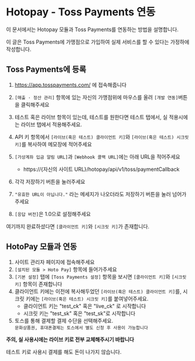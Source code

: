 # Hotopay - Toss Payments 연동

이 문서에서는 Hotopay 모듈과 Toss Payments를 연동하는 방법을 설명합니다.

이 글은 Toss Payments에 가맹점으로 가입하여 실제 서비스를 할 수 있다는 가정하에 작성합니다.



## Toss Payments에 등록

1. https://app.tosspayments.com/ 에 접속해줍니다

2. `[매출 · 정산 관리]` 항목에 있는 자신의 가맹점위에 마우스를 올려 `[개발 연동]`버튼을 클릭해주세요

3. 테스트 혹은 라이브 항목이 있는데, 테스트를 원한다면 테스트 탭에서, 실 적용시에는 라이브 탭에서 적용해주세요.

4. API 키 항목에서 `[라이브(혹은 테스트) 클라이언트 키]`와  `[라이브(혹은 테스트) 시크릿 키]`를 복사하여 메모장에 적어주세요

5. `[가상계좌 입금 알림 URL]`과 `[Webhook 콜백 URL]`에는 아래 URL을 적어주세요
   - https://{자신의 사이트 URL}/hotopay/api/v1/toss/paymentCallback
   
6. 각각 저장하기 버튼을 눌러주세요

7. `"유효한 URL이 아닙니다."` 라는 메세지가 나오더라도 저장하기 버튼을 눌러 넘어가주세요

8. `[응답 버전]`은 1.0으로 설정해주세요



여기까지 완료하셨다면 `[클라이언트 키]`와 `[시크릿 키]`가 존재합니다.



## HotoPay 모듈과 연동

1. 사이트 관리자 페이지에 접속해주세요
2. `[설치된 모듈 > Hoto Pay]` 항목에 들어가주세요
3. `[기본 설정]` 탭에 `[Toss Payments 설정]` 항목을 보시면 `[클라이언트 키]`와 `[시크릿 키]` 항목이 존재합니다
4. 클라이언트 키에는 이전에 복사해두었던 `[라이브(혹은 테스트) 클라이언트 키]`를, 시크릿 키에는 `[라이브(혹은 테스트) 시크릿 키]`를 붙여넣어주세요.
   - 클라이언트 키는 "test_ck" 혹은 "live_ck" 로 시작합니다
   - 시크릿 키는 "test_sk" 혹은 "test_sk"로 시작합니다
5. 토스를 통해 결제할 결제 수단을 선택해주세요.  
`문화상품권, 휴대폰결제는 토스에서 별도 신청 후 사용이 가능합니다`


**주의, 실 사용시에는 라이브 키로 전부 교체해주시기 바랍니다**

테스트 키로 사용시 결제를 해도 돈이 나가지 않습니다.

